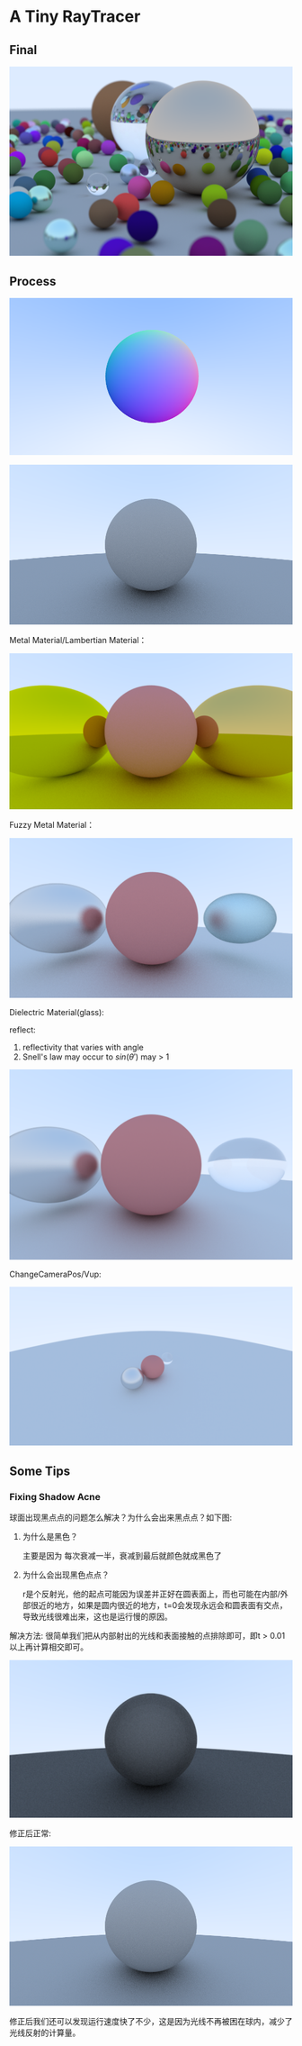 # A Tiny RayTracer

## Final 

![image-20230216145512397](https://raw.githubusercontent.com/Chillstepp/MyPicBed/master/master/image-20230216145512397.png)

## Process

![Normal](https://raw.githubusercontent.com/Chillstepp/MyPicBed/master/master/image-20221227174539161.png)



![diffuse](https://raw.githubusercontent.com/Chillstepp/MyPicBed/master/master/%E4%B8%8B%E8%BD%BD.png)

Metal Material/Lambertian Material：

![image-20230214014050843](https://raw.githubusercontent.com/Chillstepp/MyPicBed/master/master/image-20230214014050843.png)

Fuzzy Metal Material：

![image-20230214210411745](https://raw.githubusercontent.com/Chillstepp/MyPicBed/master/master/image-20230214210411745.png)

Dielectric Material(glass): 

reflect: 

1. reflectivity that varies with angle
2. Snell's law may occur to $sin(\theta ')$ may > 1

![image-20230215011521835](https://raw.githubusercontent.com/Chillstepp/MyPicBed/master/master/image-20230215011521835.png)

ChangeCameraPos/Vup:

![image-20230215205236260](https://raw.githubusercontent.com/Chillstepp/MyPicBed/master/master/image-20230215205236260.png)

## Some Tips

### Fixing Shadow Acne

球面出现黑点点的问题怎么解决？为什么会出来黑点点？如下图: 

1. 为什么是黑色？

   主要是因为 每次衰减一半，衰减到最后就颜色就成黑色了

2. 为什么会出现黑色点点？ 

   r是个反射光，他的起点可能因为误差并正好在圆表面上，而也可能在内部/外部很近的地方，如果是圆内很近的地方，t=0会发现永远会和圆表面有交点，导致光线很难出来，这也是运行慢的原因。

解决方法: 很简单我们把从内部射出的光线和表面接触的点排除即可，即t > 0.01 以上再计算相交即可。

![image-20230212175446861](https://raw.githubusercontent.com/Chillstepp/MyPicBed/master/master/image-20230212175446861.png)

修正后正常:

![diffuse](https://raw.githubusercontent.com/Chillstepp/MyPicBed/master/master/%E4%B8%8B%E8%BD%BD.png)

修正后我们还可以发现运行速度快了不少，这是因为光线不再被困在球内，减少了光线反射的计算量。